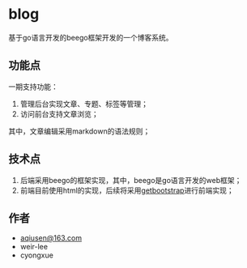 # blog

基于go语言开发的beego框架开发的一个博客系统。

## 功能点

一期支持功能：
    
1. 管理后台实现文章、专题、标签等管理；
2. 访问前台支持文章浏览；
    
其中，文章编辑采用markdown的语法规则；
    
## 技术点

1. 后端采用beego的框架实现，其中，beego是go语言开发的web框架；
2. 前端目前使用html的实现，后续将采用[getbootstrap](https://getbootstrap.com)进行前端实现；

## 作者

- aqiusen@163.com
- weir-lee
- cyongxue

